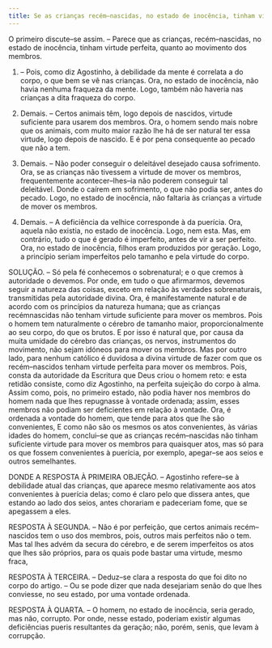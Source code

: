 ```yaml
---
title: Se as crianças recém–nascidas, no estado de inocência, tinham virtude perfeita, quanto ao movimento dos membros
---
```


O primeiro discute–se assim. – Parece que as crianças, recém–nascidas, no estado de inocência, tinham virtude perfeita, quanto ao movimento dos membros.  

1. – Pois, como diz Agostinho, à debilidade da mente é correlata a do corpo, o que bem se vê nas crianças. Ora, no estado de inocência, não havia nenhuma fraqueza da mente. Logo, também não haveria nas crianças a dita fraqueza do corpo.  

2. Demais. – Certos animais têm, logo depois de nascidos, virtude suficiente para usarem dos membros. Ora, o homem sendo mais nobre que os animais, com muito maior razão lhe há de ser natural ter essa virtude, logo depois de nascido. E é por pena consequente ao pecado que não a tem.  

3. Demais. – Não poder conseguir o deleitável desejado causa sofrimento. Ora, se as crianças não tivessem a virtude de mover os membros, frequentemente acontecer–lhes–ia não poderem conseguir tal deleitável. Donde o caírem em sofrimento, o que não podia ser, antes do pecado. Logo, no estado de inocência, não faltaria às crianças a virtude de mover os membros.  

4. Demais. – A deficiência da velhice corresponde à da puerícia. Ora, aquela não existia, no estado de inocência. Logo, nem esta.  Mas, em contrário, tudo o que é gerado é imperfeito, antes de vir a ser perfeito. Ora, no estado de inocência, filhos eram produzidos por geração. Logo, a princípio seriam imperfeitos pelo tamanho e pela virtude do corpo.  

SOLUÇÃO. – Só pela fé conhecemos o sobrenatural; e o que cremos à autoridade o devemos. Por onde, em tudo o que afirmarmos, devemos seguir a natureza das coisas, exceto em relação às verdades sobrenaturais, transmitidas pela autoridade divina. Ora, é manifestamente natural e de acordo com os princípios da natureza humana; que as crianças recémnascidas não tenham virtude suficiente para mover os membros. Pois o homem tem naturalmente o cérebro de tamanho maior, proporcionalmente ao seu corpo, do que os brutos. E por isso é natural que, por causa da muita umidade do cérebro das crianças, os nervos, instrumentos do movimento, não sejam idóneos para mover os membros. Mas por outro lado, para nenhum católico é duvidosa a divina virtude de fazer com que os recém–nascidos tenham virtude perfeita para mover os membros. Pois, consta da autoridade da Escritura que Deus criou o homem reto: e esta retidão consiste, como diz Agostinho, na perfeita sujeição do corpo à alma. Assim como, pois, no primeiro estado, não podia haver nos membros do homem nada que lhes repugnasse à vontade ordenada; assim, esses membros não podiam ser deficientes em relação à vontade. Ora, é ordenada a vontade do homem, que tende para atos que lhe são convenientes, E como não são os mesmos os atos convenientes, às várias idades do homem, conclui–se que as crianças recém–nascidas não tinham suficiente virtude para mover os membros para quaisquer atos, mas só para os que fossem convenientes à puerícia, por exemplo, apegar–se aos seios e outros semelhantes. 

DONDE A RESPOSTA À PRIMEIRA OBJEÇÃO. – Agostinho refere–se à debilidade atual das crianças, que aparece mesmo relativamente aos atos convenientes à puerícia delas; como é claro pelo que dissera antes, que estando ao lado dos seios, antes chorariam e padeceriam fome, que se apegassem a eles.  

RESPOSTA À SEGUNDA. – Não é por perfeição, que certos animais recém–nascidos tem o uso dos membros, pois, outros mais perfeitos não o tem. Mas tal lhes advém da secura do cérebro, e de serem imperfeitos os atos que lhes são próprios, para os quais pode bastar uma virtude, mesmo fraca,  

RESPOSTA À TERCEIRA. – Deduz–se clara a resposta do que foi dito no corpo do artigo. – Ou se pode dizer que nada desejariam senão do que lhes conviesse, no seu estado, por uma vontade ordenada.  

RESPOSTA À QUARTA. – O homem, no estado de inocência, seria gerado, mas não, corrupto. Por onde, nesse estado, poderiam existir algumas deficiências pueris resultantes da geração; não, porém, senis, que levam à corrupção.